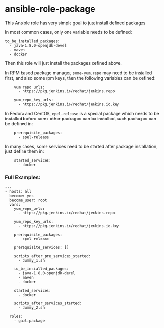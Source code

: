 # ansible-role-package

This Ansible role has very simple goal to just install defined packages

In most common cases, only one variable needs to be defined:

    to_be_installed_packages:
      - java-1.8.0-openjdk-devel
      - maven
      - docker

Then this role will just install the packages defined above.

In RPM based package manager, `some-yum.repo` may need to be installed first, and also some rpm keys, then the following variables can be defined:

        yum_repo_urls:
          - https://pkg.jenkins.io/redhat/jenkins.repo
    
        yum_repo_key_urls:
          - https://pkg.jenkins.io/redhat/jenkins.io.key

In Fedora and CentOS, `epel-release` is a special package which needs to be installed before some other packages can be installed, such packages can be defined in:

        prerequisite_packages:
          - epel-release

In many cases, some services need to be started after package installation, just define them in:

        started_services:
          - docker

### Full Examples:

    ---
    - hosts: all
      become: yes
      become_user: root
      vars:
        yum_repo_urls:
          - https://pkg.jenkins.io/redhat/jenkins.repo
    
        yum_repo_key_urls:
          - https://pkg.jenkins.io/redhat/jenkins.io.key
    
        prerequisite_packages:
          - epel-release
    
        prerequisite_services: []
    
        scripts_after_pre_services_started:
          - dummy_1.sh
    
        to_be_installed_packages:
          - java-1.8.0-openjdk-devel
          - maven
          - docker
    
        started_services:
          - docker
    
        scripts_after_services_started:
          - dummy_2.sh
    
      roles:
        - gaol.package

